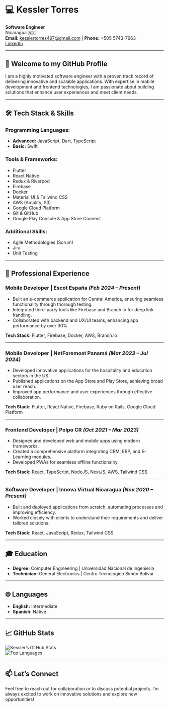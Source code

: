 # 💻 Kessler Torres
**Software Engineer**  
Nicaragua 🇳🇮  
**Email:** kesslertorres497@gmail.com | **Phone:** +505 5743-7663  
[LinkedIn](https://www.linkedin.com/in/kessler-torres-6044991b8/)  

---

## 👋 Welcome to my GitHub Profile

I am a highly motivated software engineer with a proven track record of delivering innovative and scalable applications. With expertise in mobile development and frontend technologies, I am passionate about building solutions that enhance user experiences and meet client needs.

---

## 🛠️ Tech Stack & Skills

### Programming Languages:
- **Advanced:** JavaScript, Dart, TypeScript
- **Basic:** Swift

### Tools & Frameworks:
- Flutter
- React Native
- Redux & Riverpod
- Firebase
- Docker
- Material UI & Tailwind CSS
- AWS (Amplify, S3)
- Google Cloud Platform
- Git & GitHub
- Google Play Console & App Store Connect

### Additional Skills:
- Agile Methodologies (Scrum)
- Jira
- Unit Testing

---

## 🌟 Professional Experience

### **Mobile Developer** | Escot España *(Feb 2024 – Present)*
- Built an e-commerce application for Central America, ensuring seamless functionality through thorough testing.
- Integrated third-party tools like Firebase and Branch.io for deep link handling.
- Collaborated with backend and UX/UI teams, enhancing app performance by over 30%.

**Tech Stack:** Flutter, Firebase, Docker, AWS, Branch.io

---

### **Mobile Developer** | NetForemost Panamá *(Mar 2023 – Jul 2024)*
- Developed innovative applications for the hospitality and education sectors in the US.
- Published applications on the App Store and Play Store, achieving broad user reach.
- Improved app performance and user experiences through effective collaboration.

**Tech Stack:** Flutter, React Native, Firebase, Ruby on Rails, Google Cloud Platform

---

### **Frontend Developer** | Polpo CR *(Oct 2021 – Mar 2023)*
- Designed and developed web and mobile apps using modern frameworks.
- Created a comprehensive platform integrating CRM, ERP, and E-Learning modules.
- Developed PWAs for seamless offline functionality.

**Tech Stack:** React, TypeScript, NodeJS, NextJS, AWS, Tailwind CSS

---

### **Software Developer** | Innova Virtual Nicaragua *(Nov 2020 – Present)*
- Built and deployed applications from scratch, automating processes and improving efficiency.
- Worked closely with clients to understand their requirements and deliver tailored solutions.

**Tech Stack:** React, JavaScript, Redux, Tailwind CSS

---

## 🎓 Education
- **Degree:** Computer Engineering | Universidad Nacional de Ingeniería
- **Technician:** General Electronics | Centro Tecnológico Simón Bolívar

---

## 🌐 Languages
- **English:** Intermediate
- **Spanish:** Native

---

## 📈 GitHub Stats
![Kessler’s GitHub Stats](https://github-readme-stats.vercel.app/api?username=kesslertorres&show_icons=true&theme=radical)  
![Top Languages](https://github-readme-stats.vercel.app/api/top-langs/?username=kesslertorres&layout=compact&theme=radical)

---

## 📫 Let’s Connect
Feel free to reach out for collaboration or to discuss potential projects. I’m always excited to work on innovative solutions and explore new opportunities!

